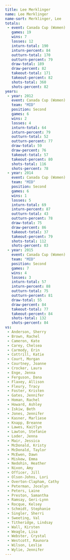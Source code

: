 ```yaml
---
title: Lee Merklinger
name: Lee Merklinger
name-sort: Merklinger, Lee
totals:
 - event: Canada Cup (Women)
   games: 19
   wins: 7
   losses: 12
   inturn-total: 190
   inturn-percent: 84
   outturn-total: 170
   outturn-percent: 79
   draw-total: 189
   draw-percent: 82
   takeout-total: 171
   takeout-percent: 82
   shots-total: 360
   shots-percent: 82
years:
 - year: 2012
   event: Canada Cup (Women)
   team: "MID"
   position: Second
   games: 6
   wins: 2
   losses: 4
   inturn-total: 64
   inturn-percent: 79
   outturn-total: 52
   outturn-percent: 77
   draw-total: 59
   draw-percent: 76
   takeout-total: 57
   takeout-percent: 80
   shots-total: 116
   shots-percent: 78
 - year: 2014
   event: Canada Cup (Women)
   team: "MID"
   position: Second
   games: 6
   wins: 1
   losses: 5
   inturn-total: 69
   inturn-percent: 87
   outturn-total: 43
   outturn-percent: 78
   draw-total: 75
   draw-percent: 86
   takeout-total: 37
   takeout-percent: 79
   shots-total: 112
   shots-percent: 83
 - year: 2015
   event: Canada Cup (Women)
   team: "MID"
   position: Second
   games: 7
   wins: 4
   losses: 3
   inturn-total: 57
   inturn-percent: 88
   outturn-total: 75
   outturn-percent: 81
   draw-total: 55
   draw-percent: 84
   takeout-total: 77
   takeout-percent: 84
   shots-total: 132
   shots-percent: 84
vs:
 - Anderson, Sherry
 - Brown, Rachel
 - Cameron, Kate
 - Carey, Chelsea
 - Carmody, Erin
 - Cottrill, Katie
 - Court, Morgan
 - Courtney, Joanne
 - Crocker, Laura
 - Enge, Jenna
 - Ferguson, Dana
 - Flaxey, Allison
 - Fleury, Tracy
 - Foster, Kristen
 - Gates, Jennifer
 - Homan, Rachel
 - Howard, Ashley
 - Iskiw, Beth
 - Jones, Jennifer
 - Kasner, Marliese
 - Knapp, Breanne
 - Lawes, Kaitlyn
 - Lawton, Stefanie
 - Loder, Jenna
 - Mair, Jessica
 - McDonald, Kristy
 - McDonald, Taylor
 - McEwen, Dawn
 - Miskew, Emma
 - Nedohin, Heather
 - Nixon, Amy
 - Officer, Jill
 - Olson-Johns, Lori
 - Overton-Clapham, Cathy
 - Peterman, Jocelyn
 - Peters, Laine
 - Preston, Samantha
 - Ramsay, Geri-Lynn
 - Rocque, Kelsey
 - Schmidt, Stephanie
 - Singler, Sherri
 - Sweeting, Val
 - Titheridge, Lindsay
 - Wall, Kirsten
 - Weagle, Lisa
 - Webster, Crystal
 - Westcott, Raunora
 - Wilson, Leslie
 - Wylie, Jennifer
---
```

